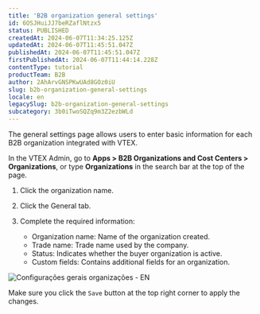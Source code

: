 ```yaml
---
title: 'B2B organization general settings'
id: 6OSJHuiJJ7beRZaflNtzx5
status: PUBLISHED
createdAt: 2024-06-07T11:34:25.125Z
updatedAt: 2024-06-07T11:45:51.047Z
publishedAt: 2024-06-07T11:45:51.047Z
firstPublishedAt: 2024-06-07T11:44:14.228Z
contentType: tutorial
productTeam: B2B
author: 2AhArvGNSPKwUAd8GOz0iU
slug: b2b-organization-general-settings
locale: en
legacySlug: b2b-organization-general-settings
subcategory: 3b0iTwoSQZq9m3Z2ezbWLd
---
```


The general settings page allows users to enter basic information for each B2B organization integrated with VTEX.

In the VTEX Admin, go to **Apps > B2B Organizations and Cost Centers > Organizations**, or type **Organizations** in the search bar at the top of the page.

1.	Click the organization name.

2.	Click the General tab.

3.	Complete the required information:
    - Organization name: Name of the organization created.
    - Trade name: Trade name used by the company.
    - Status: Indicates whether the buyer organization is active.
    - Custom fields: Contains additional fields for an organization.

![Configurações gerais organizações - EN](//images.ctfassets.net/alneenqid6w5/27AqRCa9LbipRF1iFa0kXT/c2c35b3eb340e1aa5603eafd55c0568a/Configura__es_gerais_organiza__es_-_EN.gif)

Make sure you click the `Save` button at the top right corner to apply the changes.
